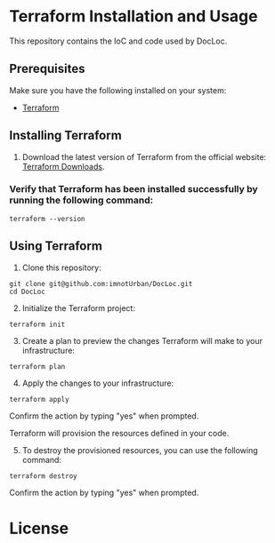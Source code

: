 # Terraform Installation and Usage

This repository contains the IoC and code used by DocLoc.

## Prerequisites

Make sure you have the following installed on your system:

- [Terraform](https://www.terraform.io/downloads.html)

## Installing Terraform

1. Download the latest version of Terraform from the official website: [Terraform Downloads](https://www.terraform.io/downloads.html).

### Verify that Terraform has been installed successfully by running the following command:

```
terraform --version
```

## Using Terraform


1. Clone this repository:

```
git clone git@github.com:imnotUrban/DocLoc.git
cd DocLoc
```

2. Initialize the Terraform project:

```
terraform init
```
3. Create a plan to preview the changes Terraform will make to your infrastructure:

```
terraform plan
```

4. Apply the changes to your infrastructure:
```
terraform apply
```
Confirm the action by typing "yes" when prompted.

Terraform will provision the resources defined in your code.

5. To destroy the provisioned resources, you can use the following command:

```
terraform destroy
```

Confirm the action by typing "yes" when prompted.

# License





